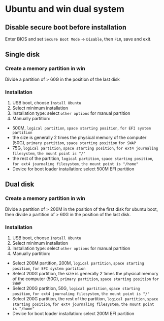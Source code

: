 # Ubuntu and win dual system

## Disable secure boot before installation
Enter BIOS and set `Secure Boot Mode` -> `Disable`, then `F10`, save and exit.

## Single disk
### Create a memory partition in win
Divide a partition of > 60G in the position of the last disk

### Installation
1. USB boot, choose `Install Ubuntu`
2. Select minimum installation
3. Installation type: select `other options` for  manual partition
4. Manually partition:
  - 500M, `logical partition`, `space starting position`, `for EFI system partition`
  - the size is generally 2 times the physical memory of the computer (50G), `primary partition`, `space starting position` `for SWAP`
  - 75G, `logical partition`, `space starting position`, `for ext4 journaling filesystem`, `the mount point is "/"`
  - the rest of the partition, `logical partition`, `space starting position`, `for ext4 journaling filesystem`, `the mount point is "/home"`
  - Device for boot loader installation: select 500M EFI partition




## Dual disk
### Create a memory partition in win
Divide a partition of > 200M in the position of the first disk for ubuntu boot, then divide a partition of > 60G in the position of the last disk.

### Installation
1. USB boot, choose `Install Ubuntu`
2. Select minimum installation
3. Installation type: select `other options` for  manual partition
4. Manually partition:
  - Select 200M partition, 200M, `logical partition`, `space starting position`, `for EFI system partition`
  - Select 200G partition, the size is generally 2 times the physical memory of the computer (50G), `primary partition`, `space starting position` `for SWAP`
  - Select 200G partition, 50G, `logical partition`, `space starting position`, `for ext4 journaling filesystem`, `the mount point is "/"`
  - Select 200G partition, the rest of the partition, `logical partition`, `space starting position`, `for ext4 journaling filesystem`, `the mount point is "/home"`
  - Device for boot loader installation: select 200M EFI partition
